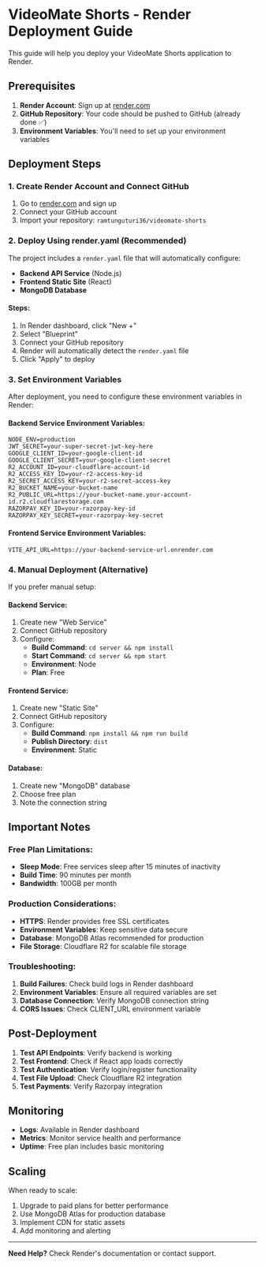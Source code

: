 # VideoMate Shorts - Render Deployment Guide

This guide will help you deploy your VideoMate Shorts application to Render.

## Prerequisites

1. **Render Account**: Sign up at [render.com](https://render.com)
2. **GitHub Repository**: Your code should be pushed to GitHub (already done ✅)
3. **Environment Variables**: You'll need to set up your environment variables

## Deployment Steps

### 1. Create Render Account and Connect GitHub

1. Go to [render.com](https://render.com) and sign up
2. Connect your GitHub account
3. Import your repository: `ramtunguturi36/videomate-shorts`

### 2. Deploy Using render.yaml (Recommended)

The project includes a `render.yaml` file that will automatically configure:
- **Backend API Service** (Node.js)
- **Frontend Static Site** (React)
- **MongoDB Database**

#### Steps:
1. In Render dashboard, click "New +"
2. Select "Blueprint"
3. Connect your GitHub repository
4. Render will automatically detect the `render.yaml` file
5. Click "Apply" to deploy

### 3. Set Environment Variables

After deployment, you need to configure these environment variables in Render:

#### Backend Service Environment Variables:
```
NODE_ENV=production
JWT_SECRET=your-super-secret-jwt-key-here
GOOGLE_CLIENT_ID=your-google-client-id
GOOGLE_CLIENT_SECRET=your-google-client-secret
R2_ACCOUNT_ID=your-cloudflare-account-id
R2_ACCESS_KEY_ID=your-r2-access-key-id
R2_SECRET_ACCESS_KEY=your-r2-secret-access-key
R2_BUCKET_NAME=your-bucket-name
R2_PUBLIC_URL=https://your-bucket-name.your-account-id.r2.cloudflarestorage.com
RAZORPAY_KEY_ID=your-razorpay-key-id
RAZORPAY_KEY_SECRET=your-razorpay-key-secret
```

#### Frontend Service Environment Variables:
```
VITE_API_URL=https://your-backend-service-url.onrender.com
```

### 4. Manual Deployment (Alternative)

If you prefer manual setup:

#### Backend Service:
1. Create new "Web Service"
2. Connect GitHub repository
3. Configure:
   - **Build Command**: `cd server && npm install`
   - **Start Command**: `cd server && npm start`
   - **Environment**: Node
   - **Plan**: Free

#### Frontend Service:
1. Create new "Static Site"
2. Connect GitHub repository
3. Configure:
   - **Build Command**: `npm install && npm run build`
   - **Publish Directory**: `dist`
   - **Environment**: Static

#### Database:
1. Create new "MongoDB" database
2. Choose free plan
3. Note the connection string

## Important Notes

### Free Plan Limitations:
- **Sleep Mode**: Free services sleep after 15 minutes of inactivity
- **Build Time**: 90 minutes per month
- **Bandwidth**: 100GB per month

### Production Considerations:
- **HTTPS**: Render provides free SSL certificates
- **Environment Variables**: Keep sensitive data secure
- **Database**: MongoDB Atlas recommended for production
- **File Storage**: Cloudflare R2 for scalable file storage

### Troubleshooting:

1. **Build Failures**: Check build logs in Render dashboard
2. **Environment Variables**: Ensure all required variables are set
3. **Database Connection**: Verify MongoDB connection string
4. **CORS Issues**: Check CLIENT_URL environment variable

## Post-Deployment

1. **Test API Endpoints**: Verify backend is working
2. **Test Frontend**: Check if React app loads correctly
3. **Test Authentication**: Verify login/register functionality
4. **Test File Upload**: Check Cloudflare R2 integration
5. **Test Payments**: Verify Razorpay integration

## Monitoring

- **Logs**: Available in Render dashboard
- **Metrics**: Monitor service health and performance
- **Uptime**: Free plan includes basic monitoring

## Scaling

When ready to scale:
1. Upgrade to paid plans for better performance
2. Use MongoDB Atlas for production database
3. Implement CDN for static assets
4. Add monitoring and alerting

---

**Need Help?** Check Render's documentation or contact support.
